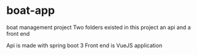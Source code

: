 # boat-app

boat management project Two folders existed in this project an api and a front end

Api is made with spring boot 3 Front end is VueJS application
